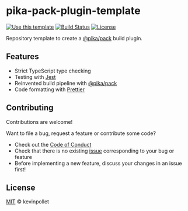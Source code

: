 # pika-pack-plugin-template

[![Use this template](https://img.shields.io/badge/⚡%20🐹%20Use%20this%20template-blue?style=flat)](https://github.com/kevinpollet/pika-pack-plugin-template/generate)
[![Build Status](https://github.com/kevinpollet/pika-pack-plugin-template/workflows/build/badge.svg)](https://github.com/kevinpollet/pika-pack-plugin-template/actions)
[![License](https://img.shields.io/github/license/kevinpollet/pika-pack-plugin-template.svg?color=blue)](./LICENSE.md)

Repository template to create a [@pika/pack](https://github.com/pikapkg/pack) build plugin.

## Features

- Strict TypeScript type checking
- Testing with [Jest](https://jestjs.io/)
- Reinvented build pipeline with [@pika/pack](https://github.com/pikapkg/pack)
- Code formatting with [Prettier](https://prettier.io/)

## Contributing

Contributions are welcome!

Want to file a bug, request a feature or contribute some code?

- Check out the [Code of Conduct](./CODE_OF_CONDUCT.md)
- Check that there is no existing [issue](https://github.com/kevinpollet/pika-pack-plugin-template) corresponding to your bug or feature
- Before implementing a new feature, discuss your changes in an issue first!

## License

[MIT](./LICENSE.md) © kevinpollet
